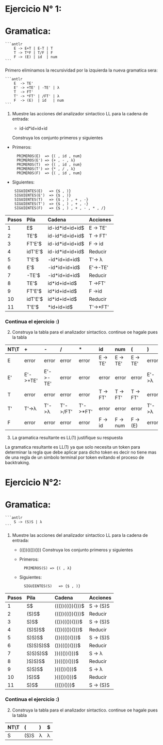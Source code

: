 # Ejercicio N° 1:

# Gramatica:

	```antlr
		E -> E+T | E-T | T
		T -> T*F | T/F | F
		F -> (E) | id  | num
	```
Primero eliminamos la recursividad por la izquierda la nueva gramatica sera:

	```antlr
		E  -> TE'
		E' -> +TE' | -TE' | λ
		T  -> FT'
		T' -> *FT' | /FT' | λ
		F  -> (E)  | id	  | num
	```

1. Muestre las acciones  del analizador sintactico LL para la cadena  de  entrada:

	* id-id*id+id+id

	Construya los conjunto primeros y siguientes

* Primeros:

		PRIMEROS(E)  => {( , id , num}
		PRIMEROS(E') => {+ , - , λ}
		PRIMEROS(T)  => {( , id , num}
		PRIMEROS(T') => {* , / , λ}
		PRIMEROS(F)  => {( , id , num}

 * Siguientes:

		SIGUIENTES(E)	=> {$ , )}
		SIGUIENTES(E')	=> {$ , )}			
		SIGUIENTES(T)	=> {$ , ) , + , -}			
		SIGUIENTES(T')	=> {$ , ) , + , -}			
		SIGUIENTES(F)	=> {$ , ) , + , - , * , /}			


| Pasos     | Pila     | 		Cadena      | Acciones     |
| :-------- | :------- | :------------- | :----------- |
|			1			|        E$| id-id*id+id+id$|	E -> TE'		 |
|			2			|      TE'$| id-id*id+id+id$|	T -> FT'		 |
|			3			|		 FT'E'$| id-id*id+id+id$|	F -> id		   |
|			4			|		idT'E'$| id-id*id+id+id$|	Reducir			 |
|			5			|		  T'E'$|   -id*id+id+id$|	T'-> λ			 |
|			6			|				E'$|   -id*id+id+id$|	E'->-TE'		 |
|			7			|		  -TE'$|   -id*id+id+id$|	Reducir			 |
|			8			|		   TE'$|    id*id+id+id$|	T ->FT'			 |
|			9			|		 FT'E'$|    id*id+id+id$|	F ->id			 |
|			10		|		idT'E'$|    id*id+id+id$|	Reducir			 |
|			11		|		  T'E'$|      *id+id+id$|	T'->*FT'		 |

### Continua el ejercicio :)

2. Construya la tabla para el analizador sintactico. continue oe hagale pues la tabla

| NT\T |   +    |   -     |   /     |     *    |     id    |    num   |    (    |    )    |    $   |
| :--- | :----- | :------ | :------ | :------- | :-------- | :------- | :------ | :------ | :----- |
| E    | error  |  error  |  error  |  error   | E -> TE'  | E -> TE' | E -> TE'|  error  |  error |
| E'   |E'->+TE'| E'->-TE'|  error  |  error   |   error   |   error  |  error  |  E'->λ  |  E'->λ |
| T    | error  |  error  |  error  |  error   | T -> FT'  | T -> FT' | T -> FT'|  error  |  error |
| T'   | T'->λ  |  T'->λ  | T'->/FT'| T'->*FT' |   error   |   error  |  error  |  T'->λ  |  T'->λ |
| F    | error  |  error  |  error  |  error   | F -> id   | F -> num | F -> (E)|  error  |  error |

3. La gramatica resultante es LL(1) justifique su respuesta

La gramatica resultante es LL(1) ya que solo necesita un token para determinar la regla que debe
aplicar para dicho token es decir no tiene mas de una regla de un simbolo terminal por token evitando
el proceso de backtraking.

# Ejercicio N°2:

# Gramatica:

	```antlr
		S -> (S)S | λ
	```
1. Muestre las acciones  del analizador sintactico LL para la cadena  de  entrada:

	* ((())((())()))
	Construya los conjunto primeros y siguientes
	* Primeros:

			PRIMEROS(S)	=> {( , λ}

	* Siguientes:

			SIGUIENTES(S)	=> {$ , )}

| Pasos     | Pila     | 		Cadena      | Acciones     |
| :-------- | :------- | :------------- | :----------- |
|			1			|        S$| ((())((())()))$|	S -> (S)S		 |
|			2			|     (S)S$| ((())((())()))$|	Reducir			 |
|			3			|		 	 S)S$|  (())((())()))$|	S -> (S)S		 |
|			4			|		(S)S)S$|  (())((())()))$|	Reducir			 |
|			5			|		 S)S)S$|   ())((())()))$|	S -> (S)S		 |
|			6			|	(S)S)S)S$|   ())((())()))$|	Reducir 		 |
|			7			|	 S)S)S)S$|    ))((())()))$|	S -> λ 			 |
|			8			|		)S)S)S$|    ))((())()))$|	Reducir			 |
|			9			|		 S)S)S$|     )((())()))$|	S -> λ			 |
|			10		|		  )S)S$|     )((())()))$|	Reducir			 |
|			11		|		   S)S$|      ((())()))$|	S -> (S)S		 |

### Continua el ejercicio :)

2. Construya la tabla para el analizador sintactico. continue oe hagale pues la tabla

| NT\T |   (    |   )   |   $   |
| :--- | :----- | :---- | :---- |
|   S  |  (S)S  |   λ   |   λ   |
